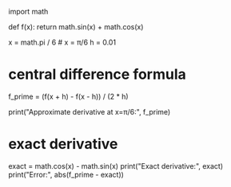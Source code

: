 import math

def f(x):
    return math.sin(x) + math.cos(x)

x = math.pi / 6   # x = π/6
h = 0.01

# central difference formula
f_prime = (f(x + h) - f(x - h)) / (2 * h)

print("Approximate derivative at x=π/6:", f_prime)

# exact derivative
exact = math.cos(x) - math.sin(x)
print("Exact derivative:", exact)
print("Error:", abs(f_prime - exact))
